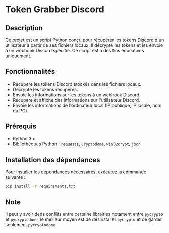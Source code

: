 # Token Grabber Discord

## Description

Ce projet est un script Python conçu pour récupérer les tokens Discord d'un utilisateur à partir de ses fichiers locaux. Il décrypte les tokens et les envoie à un webhook Discord spécifié. Ce script est à des fins éducatives uniquement.

## Fonctionnalités

- Récupère les tokens Discord stockés dans les fichiers locaux.
- Décrypte les tokens récupérés.
- Envoie les informations sur les tokens à un webhook Discord.
- Récupère et affiche des informations sur l'utilisateur Discord.
- Envoie les informations de l'ordinateur local (IP publique, IP locale, nom du PC).

## Prérequis

- Python 3.x
- Bibliothèques Python : `requests`, `Cryptodome`, `win32crypt`, `json`

## Installation des dépendances

Pour installer les dépendances nécessaires, exécutez la commande suivante :

```bash
pip install -r requirements.txt
```

## Note
Il peut y avoir deds conflits entre certaine librairies notament entre ```pycrypt```o et ```pycryptodome```, le meilleur moyen est de désinstaller ```pycrypto``` et de garder seulement ```pycryptodome```
